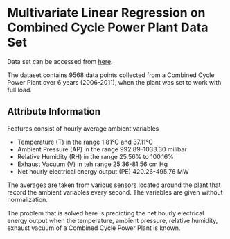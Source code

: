 # Multivariate Linear Regression on Combined Cycle Power Plant Data Set

Data set can be accessed from [here](https://archive.ics.uci.edu/ml/datasets/combined+cycle+power+plant).

The dataset contains 9568 data points collected from a Combined Cycle Power Plant over 6 years (2006-2011), when the plant was set to work with full load.

## Attribute Information

Features consist of hourly average ambient variables
- Temperature (T) in the range 1.81°C and 37.11°C
- Ambient Pressure (AP) in the range 992.89-1033.30 milibar
- Relative Humidity (RH) in the range 25.56% to 100.16%
- Exhaust Vacuum (V) in teh range 25.36-81.56 cm Hg
- Net hourly electrical energy output (PE) 420.26-495.76 MW

The averages are taken from various sensors located around the plant that record the ambient variables every second. The variables are given without normalization.

The problem that is solved here is predicting the net hourly electrical energy output when the temperature, ambient pressure, relative humidity, exhaust vacuum of a Combined Cycle Power Plant is known.
